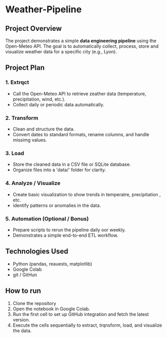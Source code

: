 # Weather-Pipeline

## Project Overview
The project demonstrates a simple **data engineering pipeline** using the Open-Meteo API.
The goal is to automatically collect, process, store and visualize weather data for a specific city (e.g., Lyon).

## Project Plan

### 1. Extrqct
- Call the Open-Meteo API to retrieve zeather data (temperature, precipitation, wind, etc.).
- Collect daily or periodic data automatically.

### 2. Transform
- Clean and structure the data.
- Convert dates to standard formats, rename columns, and handle missimg values.

### 3. Load
- Store the cleaned data in a CSV file or SQLite database.
- Organize files into a 'data/' folder for clarity.

### 4. Analyze / Visualize
- Create basic visualization to show trends in temperatre, precipitation , etc.
- identify patterns or anomalies in the data.

### 5. Automation (Optional / Bonus)
- Prepare scripts to rerun the pipeline daily oor weekly.
- Demonstrates a simple end-to-end ETL workflow.

## Technologies Used
- Python (pandas, reauests, matplotlib)
- Google Colab
- git / GitHun

## How to run

1. Clone the repository
2. Open the notebook in Google Colab.
3. Run the first cell to set up GitHub integration and fetch the latest version.
4. Execute the cells sequentially to extract, trqnsform, load, and visualize the data.